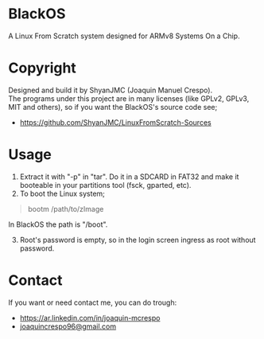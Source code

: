 # BlackOS
A Linux From Scratch system designed for ARMv8 Systems On a Chip.

# Copyright
Designed and build it by ShyanJMC (Joaquin Manuel Crespo). <br>
The programs under this project are in many licenses (like GPLv2, GPLv3, MIT and others), so if you want the BlackOS's source code see;
* https://github.com/ShyanJMC/LinuxFromScratch-Sources 

# Usage
1. Extract it with "-p" in "tar". Do it in a SDCARD in FAT32 and make it booteable in your partitions tool (fsck, gparted, etc).
2. To boot the Linux system;
> bootm /path/to/zImage

In BlackOS the path is "/boot". 

3. Root's password is empty, so in the login screen ingress as root without password.

# Contact
If you want or need contact me, you can do trough:
* https://ar.linkedin.com/in/joaquin-mcrespo
* joaquincrespo96@gmail.com
